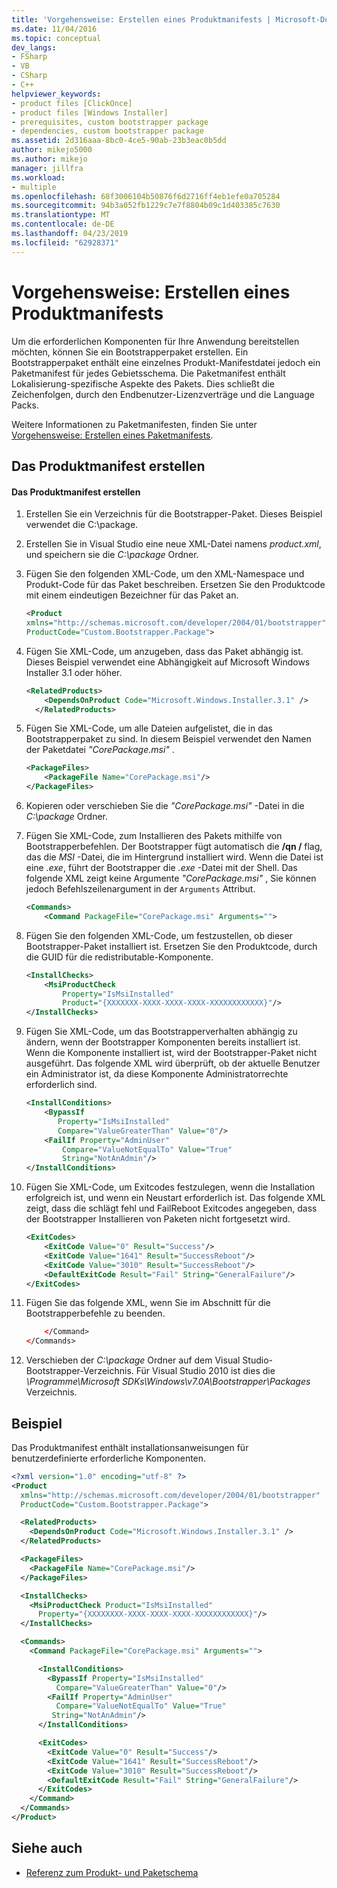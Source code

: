 ```yaml
---
title: 'Vorgehensweise: Erstellen eines Produktmanifests | Microsoft-Dokumentation'
ms.date: 11/04/2016
ms.topic: conceptual
dev_langs:
- FSharp
- VB
- CSharp
- C++
helpviewer_keywords:
- product files [ClickOnce]
- product files [Windows Installer]
- prerequisites, custom bootstrapper package
- dependencies, custom bootstrapper package
ms.assetid: 2d316aaa-8bc0-4ce5-90ab-23b3eac0b5dd
author: mikejo5000
ms.author: mikejo
manager: jillfra
ms.workload:
- multiple
ms.openlocfilehash: 68f3006104b50876f6d2716ff4eb1efe0a705284
ms.sourcegitcommit: 94b3a052fb1229c7e7f8804b09c1d403385c7630
ms.translationtype: MT
ms.contentlocale: de-DE
ms.lasthandoff: 04/23/2019
ms.locfileid: "62928371"
---
```

# <a name="how-to-create-a-product-manifest"></a>Vorgehensweise: Erstellen eines Produktmanifests
Um die erforderlichen Komponenten für Ihre Anwendung bereitstellen möchten, können Sie ein Bootstrapperpaket erstellen. Ein Bootstrapperpaket enthält eine einzelnes Produkt-Manifestdatei jedoch ein Paketmanifest für jedes Gebietsschema. Die Paketmanifest enthält Lokalisierung-spezifische Aspekte des Pakets. Dies schließt die Zeichenfolgen, durch den Endbenutzer-Lizenzverträge und die Language Packs.

 Weitere Informationen zu Paketmanifesten, finden Sie unter [Vorgehensweise: Erstellen eines Paketmanifests](../deployment/how-to-create-a-package-manifest.md).

## <a name="create-the-product-manifest"></a>Das Produktmanifest erstellen

#### <a name="to-create-the-product-manifest"></a>Das Produktmanifest erstellen

1. Erstellen Sie ein Verzeichnis für die Bootstrapper-Paket. Dieses Beispiel verwendet die C:\package.

2. Erstellen Sie in Visual Studio eine neue XML-Datei namens *product.xml*, und speichern sie die *C:\package* Ordner.

3. Fügen Sie den folgenden XML-Code, um den XML-Namespace und Produkt-Code für das Paket beschreiben. Ersetzen Sie den Produktcode mit einem eindeutigen Bezeichner für das Paket an.

    ```xml
    <Product
    xmlns="http://schemas.microsoft.com/developer/2004/01/bootstrapper"
    ProductCode="Custom.Bootstrapper.Package">
    ```

4. Fügen Sie XML-Code, um anzugeben, dass das Paket abhängig ist. Dieses Beispiel verwendet eine Abhängigkeit auf Microsoft Windows Installer 3.1 oder höher.

    ```xml
    <RelatedProducts>
        <DependsOnProduct Code="Microsoft.Windows.Installer.3.1" />
      </RelatedProducts>
    ```

5. Fügen Sie XML-Code, um alle Dateien aufgelistet, die in das Bootstrapperpaket zu sind. In diesem Beispiel verwendet den Namen der Paketdatei *"CorePackage.msi"* .

    ```xml
    <PackageFiles>
        <PackageFile Name="CorePackage.msi"/>
    </PackageFiles>
    ```

6. Kopieren oder verschieben Sie die *"CorePackage.msi"* -Datei in die *C:\package* Ordner.

7. Fügen Sie XML-Code, zum Installieren des Pakets mithilfe von Bootstrapperbefehlen. Der Bootstrapper fügt automatisch die **/qn /** flag, das die *MSI* -Datei, die im Hintergrund installiert wird. Wenn die Datei ist eine *.exe*, führt der Bootstrapper die *.exe* -Datei mit der Shell. Das folgende XML zeigt keine Argumente *"CorePackage.msi"* , Sie können jedoch Befehlszeilenargument in der `Arguments` Attribut.

    ```xml
    <Commands>
        <Command PackageFile="CorePackage.msi" Arguments="">
    ```

8. Fügen Sie den folgenden XML-Code, um festzustellen, ob dieser Bootstrapper-Paket installiert ist. Ersetzen Sie den Produktcode, durch die GUID für die redistributable-Komponente.

    ```xml
    <InstallChecks>
        <MsiProductCheck
            Property="IsMsiInstalled"
            Product="{XXXXXXX-XXXX-XXXX-XXXX-XXXXXXXXXXXX}"/>
    </InstallChecks>
    ```

9. Fügen Sie XML-Code, um das Bootstrapperverhalten abhängig zu ändern, wenn der Bootstrapper Komponenten bereits installiert ist. Wenn die Komponente installiert ist, wird der Bootstrapper-Paket nicht ausgeführt. Das folgende XML wird überprüft, ob der aktuelle Benutzer ein Administrator ist, da diese Komponente Administratorrechte erforderlich sind.

    ```xml
    <InstallConditions>
        <BypassIf
           Property="IsMsiInstalled"
           Compare="ValueGreaterThan" Value="0"/>
        <FailIf Property="AdminUser"
            Compare="ValueNotEqualTo" Value="True"
            String="NotAnAdmin"/>
    </InstallConditions>
    ```

10. Fügen Sie XML-Code, um Exitcodes festzulegen, wenn die Installation erfolgreich ist, und wenn ein Neustart erforderlich ist. Das folgende XML zeigt, dass die schlägt fehl und FailReboot Exitcodes angegeben, dass der Bootstrapper Installieren von Paketen nicht fortgesetzt wird.

    ```xml
    <ExitCodes>
        <ExitCode Value="0" Result="Success"/>
        <ExitCode Value="1641" Result="SuccessReboot"/>
        <ExitCode Value="3010" Result="SuccessReboot"/>
        <DefaultExitCode Result="Fail" String="GeneralFailure"/>
    </ExitCodes>
    ```

11. Fügen Sie das folgende XML, wenn Sie im Abschnitt für die Bootstrapperbefehle zu beenden.

    ```xml
        </Command>
    </Commands>
    ```

12. Verschieben der *C:\package* Ordner auf dem Visual Studio-Bootstrapper-Verzeichnis. Für Visual Studio 2010 ist dies die *\Programme\Microsoft SDKs\Windows\v7.0A\Bootstrapper\Packages* Verzeichnis.

## <a name="example"></a>Beispiel
 Das Produktmanifest enthält installationsanweisungen für benutzerdefinierte erforderliche Komponenten.

```xml
<?xml version="1.0" encoding="utf-8" ?>
<Product
  xmlns="http://schemas.microsoft.com/developer/2004/01/bootstrapper"
  ProductCode="Custom.Bootstrapper.Package">

  <RelatedProducts>
    <DependsOnProduct Code="Microsoft.Windows.Installer.3.1" />
  </RelatedProducts>

  <PackageFiles>
    <PackageFile Name="CorePackage.msi"/>
  </PackageFiles>

  <InstallChecks>
    <MsiProductCheck Product="IsMsiInstalled"
      Property="{XXXXXXXX-XXXX-XXXX-XXXX-XXXXXXXXXXXX}"/>
  </InstallChecks>

  <Commands>
    <Command PackageFile="CorePackage.msi" Arguments="">

      <InstallConditions>
        <BypassIf Property="IsMsiInstalled"
          Compare="ValueGreaterThan" Value="0"/>
        <FailIf Property="AdminUser"
          Compare="ValueNotEqualTo" Value="True"
         String="NotAnAdmin"/>
      </InstallConditions>

      <ExitCodes>
        <ExitCode Value="0" Result="Success"/>
        <ExitCode Value="1641" Result="SuccessReboot"/>
        <ExitCode Value="3010" Result="SuccessReboot"/>
        <DefaultExitCode Result="Fail" String="GeneralFailure"/>
      </ExitCodes>
    </Command>
  </Commands>
</Product>
```

## <a name="see-also"></a>Siehe auch
- [Referenz zum Produkt- und Paketschema](../deployment/product-and-package-schema-reference.md)